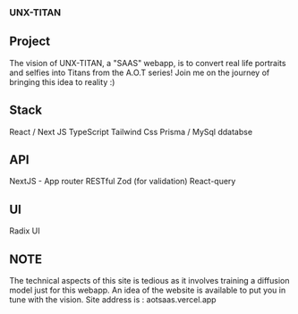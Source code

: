 ### UNX-TITAN

## Project

The vision of UNX-TITAN, a "SAAS" webapp, is to convert real life portraits and selfies into Titans from the A.O.T series! Join me on the journey of bringing this idea to reality :)

## Stack

React / Next JS
TypeScript
Tailwind Css
Prisma / MySql ddatabse

## API

NextJS - App router
RESTful
Zod (for validation)
React-query

## UI

Radix UI

## NOTE

The technical aspects of this site is tedious as it involves training a diffusion model just for this webapp. An idea of the website is available to put you in tune with the vision. Site address is : aotsaas.vercel.app
